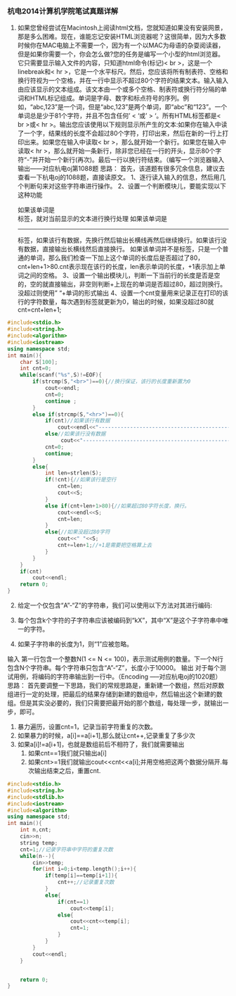 ### 杭电2014计算机学院笔试真题详解
1. 如果您曾经尝试在Macintosh上阅读html文档，您就知道如果没有安装网景，那是多么困难。现在，谁能忘记安装HTML浏览器呢？这很简单，因为大多数时候你在MAC电脑上不需要一个，因为有一个以MAC为母语的杂耍阅读器，但是如果你需要一个，你会怎么做?您的任务是编写一个小型的html浏览器。它只需要显示输入文件的内容，只知道html命令(标记)< br >，这是一个linebreak和< hr >，它是一个水平标尺。然后，您应该将所有制表符、空格和换行符视为一个空格，并在一行中显示不超过80个字符的结果文本。输入输入由应该显示的文本组成。该文本由一个或多个空格、制表符或换行符分隔的单词和HTML标记组成。单词是字母、数字和标点符号的序列。例如，“abc,123”是一个词，但是“abc,123”是两个单词，即“abc”和“123”。一个单词总是少于81个字符，并且不包含任何’ < ‘或’ > ‘。所有HTML标签都是< br >或< hr >。输出您应该使用以下规则显示所产生的文本:如果你在输入中读了一个字，结果线的长度不会超过80个字符，打印出来，然后在新的一行上打印出来。如果您在输入中读取< br >，那么就开始一个新行。如果您在输入中读取< hr >，那么就开始一条新行，除非您已经在一行的开头，显示80个字符“-”并开始一个新行(再次)。最后一行以换行符结束。（编写一个浏览器输入输出——对应杭电oj第1088题 
   思路： 
   首先，该道题有很多冗余信息，建议去查看一下杭电oj的1088题，直接读原文。 
   1、逐行读入输入的信息，然后用几个判断句来对这些字符串进行操作。 
   2、设置一个判断模块儿，要能实现以下这种功能

   如果该单词是<br>标签，就对当前显示的文本进行换行处理
   如果该单词是<hr>标签，如果该行有数据，先换行然后输出长横线再然后继续换行。如果该行没有数据，直接输出长横线然后直接换行。
   如果该单词并不是标签，只是一个普通的单词，那么我们检查一下加上这个单词的长度后是否超过了80，cnt+len+1>80.cnt表示现在该行的长度，len表示单词的长度，+1表示加上单词之间的空格。
   3、设置一个输出模块儿，判断一下当前行的长度是否是空的，空的就直接输出，非空则判断+上现在的单词是否超过80，超过则换行。没超过则使用” “+单词的形式输出 
   4、设置一个cnt变量用来记录正在打印的该行的字符数量，每次遇到标签就更新为0，输出的时候，如果没超过80就cnt=cnt+len+1;
~~~C++
#include<stdio.h>
#include<string.h>
#include<algorithm>
#include<iostream>
using namespace std;
int main(){
    char S[100];
    int cnt=0;
    while(scanf("%s",S)!=EOF){
        if(strcmp(S,"<br>")==0){//换行保证，该行的长度重新置为0 
            cout<<endl;
            cnt=0;  
            continue ;
        }
        else if(strcmp(S,"<hr>")==0){
            if(cnt)//如果该行有数据 
                cout<<endl<<"--------------------------------------------------------------------------------"<<endl; 
            else//如果该行没有数据 
                 cout<<"--------------------------------------------------------------------------------"<<endl;
            cnt=0;
            continue;
        }
        else{
            int len=strlen(S);
            if(!cnt){//如果该行是空行 
                cnt=len;
                cout<<S;                
            }
            else if(cnt+len+1>80){//如果超过80字符长度，换行。 
                cout<<endl<<S;
                cnt=len; 
            }
            else{//如果没超过80字符                
                cout<<" "<<S;
                cnt+=len+1;//+1是需要把空格算上去 
            }
        }   
    }
    if(cnt)
        cout<<endl;
    return 0;
}
~~~

2. 给定一个仅包含“A”-“Z”的字符串，我们可以使用以下方法对其进行编码: 
  1. 每个包含k个字符的子字符串应该被编码到“kX”，其中“X”是这个子字符串中唯一的字符。

  2. 如果子字符串的长度为1，则“1”应被忽略。 

输入 
  第一行包含一个整数N(1 <= N <= 100)，表示测试用例的数量。下一个N行包含N个字符串。每个字符串只包含“A”-“Z”，长度小于10000。 
输出 
  对于每个测试用例，将编码的字符串输出到一行中。（Encoding —–对应杭电oj的1020题） 
思路： 
  首先要调整一下思路，我们的常规思路是，重新建一个数组，然后对原数组进行一定的处理，把最后的结果存储到新建的数组中，然后输出这个新建的数组。但是其实没必要的，我们只需要把最开始的那个数组，每处理一步，就输出一步，即可。 

1. 暴力遍历，设置cnt=1，记录当前字符重复的次数。 
2. 如果暴力的时候，a[i]==a[i+1],那么就让cnt++,记录重复了多少次 
3. 如果a[i]!=a[i+1]，也就是数组前后不相符了，我们就需要输出
   1. 如果cnt==1我们就只输出a[i]
   2. 如果cnt>=1我们就输出cout<<cnt<<a[i];并用空格把这两个数据分隔开.每次输出结束之后，重置cnt.

~~~C++
#include<stdio.h>
#include<string.h>
#include<stdlib.h>
#include<iostream>
#include<algorithm>
using namespace std;
int main(){
    int n,cnt;
    cin>>n;
    string temp;
    cnt=1;//记录字符串中字符的重复次数 
    while(n--){
        cin>>temp; 
        for(int i=0;i<temp.length();i++){
            if(temp[i]==temp[i+1]){
                cnt++;//记录重复次数 
            }
            else{
                if(cnt==1)
                    cout<<temp[i];                  
                else{
                    cout<<cnt<<temp[i];
                    cnt=1;                  
                }
            }
        }
        cout<<endl;
    }


    return 0;
}
~~~